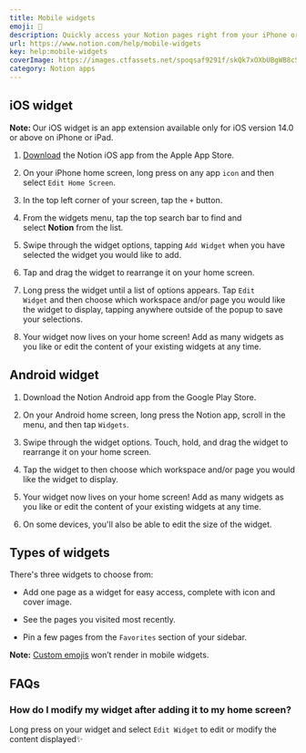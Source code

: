 ```yaml
---
title: Mobile widgets
emoji: 📲
description: Quickly access your Notion pages right from your iPhone or Android phone screen! You can add a widget that links to any workspace or page of your choosing, making it easy to access frequently visited pages 📲
url: https://www.notion.com/help/mobile-widgets
key: help:mobile-widgets
coverImage: https://images.ctfassets.net/spoqsaf9291f/skQk7xOXbUBgWB8cSMpKz/efc9c530a4f59f577bc672221237f09b/Mobile_widgets_-_hero.png
category: Notion apps
---
```


## iOS widget

**Note:&#x20;**&#x4F;ur iOS widget is an app extension available only for iOS version 14.0 or above on iPhone or iPad.

1. [Download](https://www.notion.com/mobile) the Notion iOS app from the Apple App Store.

2. On your iPhone home screen, long press on any app `icon` and then select `Edit Home Screen`.

3. In the top left corner of your screen, tap the `+` button.

4. From the widgets menu, tap the top search bar to find and select **Notion** from the list.

5. Swipe through the widget options, tapping `Add Widget` when you have selected the widget you would like to add.

6. Tap and drag the widget to rearrange it on your home screen.

7. Long press the widget until a list of options appears. Tap `Edit Widget` and then choose which workspace and/or page you would like the widget to display, tapping anywhere outside of the popup to save your selections.

8. Your widget now lives on your home screen! Add as many widgets as you like or edit the content of your existing widgets at any time.

## Android widget

1. Download the Notion Android app from the Google Play Store.

2. On your Android home screen, long press the Notion app, scroll in the menu, and then tap `Widgets`.

3. Swipe through the widget options. Touch, hold, and drag the widget to rearrange it on your home screen.

4. Tap the widget to then choose which workspace and/or page you would like the widget to display.

5. Your widget now lives on your home screen! Add as many widgets as you like or edit the content of your existing widgets at any time.

6. On some devices, you'll also be able to edit the size of the widget.

## Types of widgets

There's three widgets to choose from:

* Add one page as a widget for easy access, complete with icon and cover image.

* See the pages you visited most recently.

* Pin a few pages from the `Favorites` section of your sidebar.

**Note:** [Custom emojis](https://www.notion.com/help/customize-and-style-your-content#page-icons-and-emojis) won’t render in mobile widgets.


## FAQs

### How do I modify my widget after adding it to my home screen?

Long press on your widget and select `Edit Widget` to edit or modify the content displayed✨
